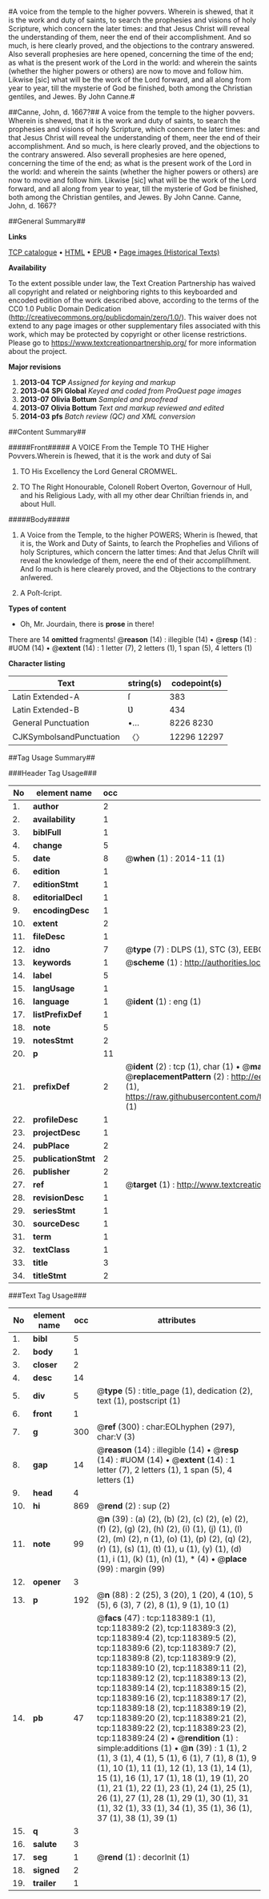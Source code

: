 #A voice from the temple to the higher povvers. Wherein is shewed, that it is the work and duty of saints, to search the prophesies and visions of holy Scripture, which concern the later times: and that Jesus Christ will reveal the understanding of them, neer the end of their accomplishment. And so much, is here clearly proved, and the objections to the contrary answered. Also severall prophesies are here opened, concerning the time of the end; as what is the present work of the Lord in the world: and wherein the saints (whether the higher powers or others) are now to move and follow him. Likwise [sic] what will be the work of the Lord forward, and all along from year to year, till the mysterie of God be finished, both among the Christian gentiles, and Jewes. By John Canne.#

##Canne, John, d. 1667?##
A voice from the temple to the higher povvers. Wherein is shewed, that it is the work and duty of saints, to search the prophesies and visions of holy Scripture, which concern the later times: and that Jesus Christ will reveal the understanding of them, neer the end of their accomplishment. And so much, is here clearly proved, and the objections to the contrary answered. Also severall prophesies are here opened, concerning the time of the end; as what is the present work of the Lord in the world: and wherein the saints (whether the higher powers or others) are now to move and follow him. Likwise [sic] what will be the work of the Lord forward, and all along from year to year, till the mysterie of God be finished, both among the Christian gentiles, and Jewes. By John Canne.
Canne, John, d. 1667?

##General Summary##

**Links**

[TCP catalogue](http://www.ota.ox.ac.uk/tcp/)  • 
[HTML](http://tei.it.ox.ac.uk/tcp/Texts-HTML/free/A79/A79857.html)  • 
[EPUB](http://tei.it.ox.ac.uk/tcp/Texts-EPUB/free/A79/A79857.epub) • 
[Page images (Historical Texts)](https://historicaltexts.jisc.ac.uk/eebo-99866125e)

**Availability**

To the extent possible under law, the Text Creation Partnership has waived all copyright and related or neighboring rights to this keyboarded and encoded edition of the work described above, according to the terms of the CC0 1.0 Public Domain Dedication (http://creativecommons.org/publicdomain/zero/1.0/). This waiver does not extend to any page images or other supplementary files associated with this work, which may be protected by copyright or other license restrictions. Please go to https://www.textcreationpartnership.org/ for more information about the project.

**Major revisions**

1. __2013-04__ __TCP__ *Assigned for keying and markup*
1. __2013-04__ __SPi Global__ *Keyed and coded from ProQuest page images*
1. __2013-07__ __Olivia Bottum__ *Sampled and proofread*
1. __2013-07__ __Olivia Bottum__ *Text and markup reviewed and edited*
1. __2014-03__ __pfs__ *Batch review (QC) and XML conversion*

##Content Summary##

#####Front#####
A VOICE From the Temple TO THE Higher Povvers.Wherein is ſhewed, that it is the work and duty of Sai
1. TO His Excellency the Lord General CROMWEL.

1. TO The Right Honourable, Colonell Robert Overton, Governour of Hull, and his Religious Lady, with all my other dear Chriſtian friends in, and about Hull.

#####Body#####

1. A Voice from the Temple, to the higher POWERS; Wherin is ſhewed, that it is, the Work and Duty of Saints, to ſearch the Propheſies and Viſions of holy Scriptures, which concern the latter times: And that Jeſus Chriſt will reveal the knowledge of them, neere the end of their accompliſhment. And ſo much is here clearely proved, and the Objections to the contrary anſwered.

1. A Poſt-ſcript.

**Types of content**

  * Oh, Mr. Jourdain, there is **prose** in there!

There are 14 **omitted** fragments! 
 @__reason__ (14) : illegible (14)  •  @__resp__ (14) : #UOM (14)  •  @__extent__ (14) : 1 letter (7), 2 letters (1), 1 span (5), 4 letters (1)

**Character listing**


|Text|string(s)|codepoint(s)|
|---|---|---|
|Latin Extended-A|ſ|383|
|Latin Extended-B|Ʋ|434|
|General Punctuation|•…|8226 8230|
|CJKSymbolsandPunctuation|〈〉|12296 12297|

##Tag Usage Summary##

###Header Tag Usage###

|No|element name|occ|attributes|
|---|---|---|---|
|1.|__author__|2||
|2.|__availability__|1||
|3.|__biblFull__|1||
|4.|__change__|5||
|5.|__date__|8| @__when__ (1) : 2014-11 (1)|
|6.|__edition__|1||
|7.|__editionStmt__|1||
|8.|__editorialDecl__|1||
|9.|__encodingDesc__|1||
|10.|__extent__|2||
|11.|__fileDesc__|1||
|12.|__idno__|7| @__type__ (7) : DLPS (1), STC (3), EEBO-CITATION (1), PROQUEST (1), VID (1)|
|13.|__keywords__|1| @__scheme__ (1) : http://authorities.loc.gov/ (1)|
|14.|__label__|5||
|15.|__langUsage__|1||
|16.|__language__|1| @__ident__ (1) : eng (1)|
|17.|__listPrefixDef__|1||
|18.|__note__|5||
|19.|__notesStmt__|2||
|20.|__p__|11||
|21.|__prefixDef__|2| @__ident__ (2) : tcp (1), char (1)  •  @__matchPattern__ (2) : ([0-9\-]+):([0-9IVX]+) (1), (.+) (1)  •  @__replacementPattern__ (2) : http://eebo.chadwyck.com/downloadtiff?vid=$1&page=$2 (1), https://raw.githubusercontent.com/textcreationpartnership/Texts/master/tcpchars.xml#$1 (1)|
|22.|__profileDesc__|1||
|23.|__projectDesc__|1||
|24.|__pubPlace__|2||
|25.|__publicationStmt__|2||
|26.|__publisher__|2||
|27.|__ref__|1| @__target__ (1) : http://www.textcreationpartnership.org/docs/. (1)|
|28.|__revisionDesc__|1||
|29.|__seriesStmt__|1||
|30.|__sourceDesc__|1||
|31.|__term__|1||
|32.|__textClass__|1||
|33.|__title__|3||
|34.|__titleStmt__|2||


###Text Tag Usage###

|No|element name|occ|attributes|
|---|---|---|---|
|1.|__bibl__|5||
|2.|__body__|1||
|3.|__closer__|2||
|4.|__desc__|14||
|5.|__div__|5| @__type__ (5) : title_page (1), dedication (2), text (1), postscript (1)|
|6.|__front__|1||
|7.|__g__|300| @__ref__ (300) : char:EOLhyphen (297), char:V (3)|
|8.|__gap__|14| @__reason__ (14) : illegible (14)  •  @__resp__ (14) : #UOM (14)  •  @__extent__ (14) : 1 letter (7), 2 letters (1), 1 span (5), 4 letters (1)|
|9.|__head__|4||
|10.|__hi__|869| @__rend__ (2) : sup (2)|
|11.|__note__|99| @__n__ (39) : (a) (2), (b) (2), (c) (2), (e) (2), (f) (2), (g) (2), (h) (2), (i) (1), (j) (1), (l) (2), (m) (2), n (1), (o) (1), (p) (2), (q) (2), (r) (1), (s) (1), (t) (1), u (1), (y) (1), (d) (1), i (1), (k) (1), (n) (1), * (4)  •  @__place__ (99) : margin (99)|
|12.|__opener__|3||
|13.|__p__|192| @__n__ (88) : 2 (25), 3 (20), 1 (20), 4 (10), 5 (5), 6 (3), 7 (2), 8 (1), 9 (1), 10 (1)|
|14.|__pb__|47| @__facs__ (47) : tcp:118389:1 (1), tcp:118389:2 (2), tcp:118389:3 (2), tcp:118389:4 (2), tcp:118389:5 (2), tcp:118389:6 (2), tcp:118389:7 (2), tcp:118389:8 (2), tcp:118389:9 (2), tcp:118389:10 (2), tcp:118389:11 (2), tcp:118389:12 (2), tcp:118389:13 (2), tcp:118389:14 (2), tcp:118389:15 (2), tcp:118389:16 (2), tcp:118389:17 (2), tcp:118389:18 (2), tcp:118389:19 (2), tcp:118389:20 (2), tcp:118389:21 (2), tcp:118389:22 (2), tcp:118389:23 (2), tcp:118389:24 (2)  •  @__rendition__ (1) : simple:additions (1)  •  @__n__ (39) : 1 (1), 2 (1), 3 (1), 4 (1), 5 (1), 6 (1), 7 (1), 8 (1), 9 (1), 10 (1), 11 (1), 12 (1), 13 (1), 14 (1), 15 (1), 16 (1), 17 (1), 18 (1), 19 (1), 20 (1), 21 (1), 22 (1), 23 (1), 24 (1), 25 (1), 26 (1), 27 (1), 28 (1), 29 (1), 30 (1), 31 (1), 32 (1), 33 (1), 34 (1), 35 (1), 36 (1), 37 (1), 38 (1), 39 (1)|
|15.|__q__|3||
|16.|__salute__|3||
|17.|__seg__|1| @__rend__ (1) : decorInit (1)|
|18.|__signed__|2||
|19.|__trailer__|1||
